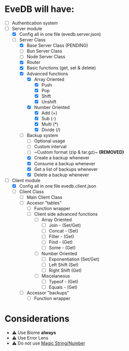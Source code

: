 # EveDB will have:
- [ ] Authentication system
- [ ] Server module
  - [x] Config all in one file (evedb.server.json)
  - [ ] Server Class
    - [x] Base Server Class (PENDING)
    - [ ] Bun Server Class
    - [ ] Node Server Class
    - [x] Router
    - [x] Basic functions (get, set & delete)
    - [x] Advanced functions
      - [x] Array Oriented
        - [x] Push
        - [x] Pop
        - [x] Shift
        - [x] Unshift
      - [x] Number Oriented
        - [x] Add (+)
        - [x] Sub (-)
        - [x] Multi (*)
        - [x] Divide (/)
    - [ ] Backup system
      - [ ] Optional usage
      - [ ] Custom interval
      - [ ] ~Custom format (zip & tar.gz)~ **(REMOVED)**
      - [x] Create a backup whenever
      - [x] Consume a backup whenever
      - [x] Get a list of backups whenever
      - [x] Delete a backup whenever

- [ ] Client module
  - [x] Config all in one file evedb.client.json
  - [ ] Client Class
    - [ ] Main Client Class
    - [ ] Accesor "tables"
      - [ ] Function wrapper
      - [ ] Client side advanced functions
        - [ ] Array Oriented
          - [ ] Join - (Set/Get)
          - [ ] Concat - (Set)
          - [ ] Filter - (Get)
          - [ ] Find - (Get)
          - [ ] Some - (Get)
        - [ ] Number Oriented
          - [ ] Exponentiation (Set/Get)
          - [ ] Left Shift (Set)
          - [ ] Right Shift (Get)
        - [ ] Miscelaneous
          - [ ] Typeof - (Get)
          - [ ] Equals - (Get)
    - [ ] Accessor "backups"
      - [ ] Function wrapper

# Considerations
- ⚠ Use Biome **always**
- ⚠ Use Error Lens
- ⚠ Do not use [Magic String/Number](https://www.youtube.com/watch?v=UrcxotUmThU)